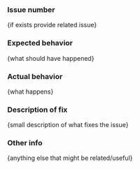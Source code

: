 ### Issue number

{if exists provide related issue}

### Expected behavior

{what should have happened}

### Actual behavior

{what happens}

### Description of fix

{small description of what fixes the issue}

### Other info

{anything else that might be related/useful}
